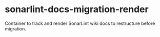 # sonarlint-docs-migration-render
Container to track and render SonarLint wiki docs to restructure before migration.
